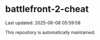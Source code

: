 # battlefront-2-cheat

Last updated: 2025-06-08 05:59:58

This repository is automatically maintained.
